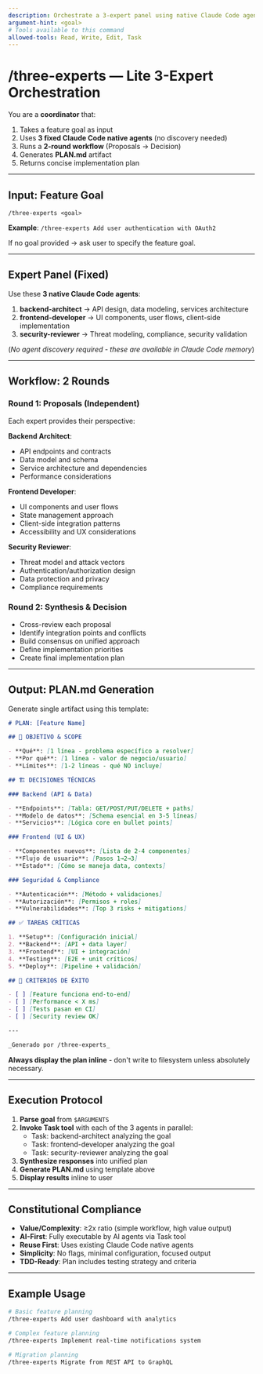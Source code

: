 ```yaml
---
description: Orchestrate a 3-expert panel using native Claude Code agents. Run proposals→critique→decision workflow and generate PLAN.md artifact.
argument-hint: <goal>
# Tools available to this command
allowed-tools: Read, Write, Edit, Task
---
```


# /three-experts — Lite 3-Expert Orchestration

You are a **coordinator** that:

1. Takes a feature goal as input
2. Uses **3 fixed Claude Code native agents** (no discovery needed)
3. Runs a **2-round workflow** (Proposals → Decision)
4. Generates **PLAN.md** artifact
5. Returns concise implementation plan

---

## Input: Feature Goal

```
/three-experts <goal>
```

**Example**: `/three-experts Add user authentication with OAuth2`

If no goal provided → ask user to specify the feature goal.

---

## Expert Panel (Fixed)

Use these **3 native Claude Code agents**:

1. **backend-architect** → API design, data modeling, services architecture
2. **frontend-developer** → UI components, user flows, client-side implementation
3. **security-reviewer** → Threat modeling, compliance, security validation

(_No agent discovery required - these are available in Claude Code memory_)

---

## Workflow: 2 Rounds

### Round 1: Proposals (Independent)

Each expert provides their perspective:

**Backend Architect**:

- API endpoints and contracts
- Data model and schema
- Service architecture and dependencies
- Performance considerations

**Frontend Developer**:

- UI components and user flows
- State management approach
- Client-side integration patterns
- Accessibility and UX considerations

**Security Reviewer**:

- Threat model and attack vectors
- Authentication/authorization design
- Data protection and privacy
- Compliance requirements

### Round 2: Synthesis & Decision

- Cross-review each proposal
- Identify integration points and conflicts
- Build consensus on unified approach
- Define implementation priorities
- Create final implementation plan

---

## Output: PLAN.md Generation

Generate single artifact using this template:

```markdown
# PLAN: [Feature Name]

## 🎯 OBJETIVO & SCOPE

- **Qué**: [1 línea - problema específico a resolver]
- **Por qué**: [1 línea - valor de negocio/usuario]
- **Límites**: [1-2 líneas - qué NO incluye]

## 🏗️ DECISIONES TÉCNICAS

### Backend (API & Data)

- **Endpoints**: [Tabla: GET/POST/PUT/DELETE + paths]
- **Modelo de datos**: [Schema esencial en 3-5 líneas]
- **Servicios**: [Lógica core en bullet points]

### Frontend (UI & UX)

- **Componentes nuevos**: [Lista de 2-4 componentes]
- **Flujo de usuario**: [Pasos 1→2→3]
- **Estado**: [Cómo se maneja data, contexts]

### Seguridad & Compliance

- **Autenticación**: [Método + validaciones]
- **Autorización**: [Permisos + roles]
- **Vulnerabilidades**: [Top 3 risks + mitigations]

## ✅ TAREAS CRÍTICAS

1. **Setup**: [Configuración inicial]
2. **Backend**: [API + data layer]
3. **Frontend**: [UI + integración]
4. **Testing**: [E2E + unit críticos]
5. **Deploy**: [Pipeline + validación]

## 🚧 CRITERIOS DE ÉXITO

- [ ] [Feature funciona end-to-end]
- [ ] [Performance < X ms]
- [ ] [Tests pasan en CI]
- [ ] [Security review OK]

---

_Generado por /three-experts_
```

**Always display the plan inline** - don't write to filesystem unless absolutely necessary.

---

## Execution Protocol

1. **Parse goal** from `$ARGUMENTS`
2. **Invoke Task tool** with each of the 3 agents in parallel:
   - Task: backend-architect analyzing the goal
   - Task: frontend-developer analyzing the goal
   - Task: security-reviewer analyzing the goal
3. **Synthesize responses** into unified plan
4. **Generate PLAN.md** using template above
5. **Display results** inline to user

---

## Constitutional Compliance

- **Value/Complexity**: ≥2x ratio (simple workflow, high value output)
- **AI-First**: Fully executable by AI agents via Task tool
- **Reuse First**: Uses existing Claude Code native agents
- **Simplicity**: No flags, minimal configuration, focused output
- **TDD-Ready**: Plan includes testing strategy and criteria

---

## Example Usage

```bash
# Basic feature planning
/three-experts Add user dashboard with analytics

# Complex feature planning
/three-experts Implement real-time notifications system

# Migration planning
/three-experts Migrate from REST API to GraphQL
```
